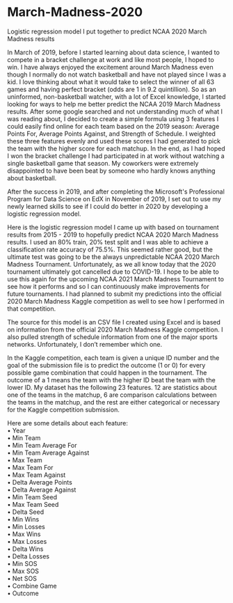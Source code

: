 # March-Madness-2020
Logistic regression model I put together to predict NCAA 2020 March Madness results 

In March of 2019, before I started learning about data science, I wanted to compete in a bracket challenge at work and like most people, I hoped to win. I have always enjoyed the excitement around March Madness even though I normally do not watch basketball and have not played since I was a kid. I love thinking about what it would take to select the winner of all 63 games and having perfect bracket (odds are 1 in 9.2 quintillion). So as an uninformed, non-basketball watcher, with a lot of Excel knowledge, I started looking for ways to help me better predict the NCAA 2019 March Madness results. After some google searched and not understanding much of what I was reading about, I decided to create a simple formula using 3 features I could easily find online for each team based on the 2019 season: Average Points For, Average Points Against, and Strength of Schedule. I weighted these three features evenly and used these scores I had generated to pick the team with the higher score for each matchup. In the end, as I had hoped I won the bracket challenge I had participated in at work without watching a single basketball game that season. My coworkers were extremely disappointed to have been beat by someone who hardly knows anything about basketball.

After the success in 2019, and after completing the Microsoft's Professional Program for Data Science on EdX in November of 2019, I set out to use my newly learned skills to see if I could do better in 2020 by developing a logistic regression model. 

Here is the logistic regression model I came up with based on tournament results from 2015 - 2019 to hopefully predict NCAA 2020 March Madness results. I used an 80% train, 20% test split and I was able to achieve a classification rate accuracy of 75.5%. This seemed rather good, but the ultimate test was going to be the always unpredictable NCAA 2020 March Madness Tournament. Unfortunately, as we all know today that the 2020 tournament ultimately got cancelled due to COVID-19. I hope to be able to use this again for the upcoming NCAA 2021 March Madness Tournament to see how it performs and so I can continuously make improvements for future tournaments. I had planned to submit my predictions into the official 2020 March Madness Kaggle competition as well to see how I performed in that competition. 

The source for this model is an CSV file I created using Excel and is based on information from the official 2020 March Madness Kaggle competition. I also pulled strength of schedule information from one of the major sports networks. Unfortunately, I don’t remember which one.

In the Kaggle competition, each team is given a unique ID number and the goal of the submission file is to predict the outcome (1 or 0) for every possible game combination that could happen in the tournament. The outcome of a 1 means the team with the higher ID beat the team with the lower ID. 
My dataset has the following 23 features. 12 are statistics about one of the teams in the matchup, 6 are comparison calculations between the teams in the matchup, and the rest are either categorical or necessary for the Kaggle competition submission.

Here are some details about each feature: <br>
•	Year<br>
•	Min Team<br>
•	Min Team Average For<br>
•	Min Team Average Against<br>
•	Max Team<br>
•	Max Team For<br>
•	Max Team Against<br>
•	Delta Average Points<br>
•	Delta Average Against<br>
•	Min Team Seed<br>
•	Max Team Seed<br>
•	Delta Seed<br>
•	Min Wins<br>
•	Min Losses<br>
•	Max Wins<br>
•	Max Losses<br>
•	Delta Wins<br>
•	Delta Losses<br>
•	Min SOS<br>
•	Max SOS<br>
•	Net SOS<br>
•	Combine Game<br>
•	Outcome<br>

